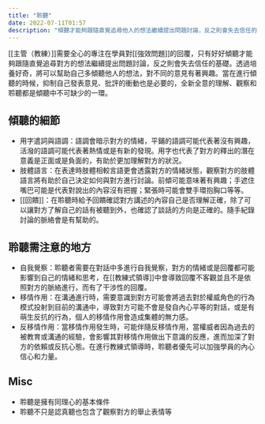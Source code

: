 ```yaml
---
title: "聆聽"
date: 2022-07-11T01:57
description: "傾聽才能夠跟隨直覺追尋他人的想法繼續提出問題討論，反之則會失去信任的基礎。透過培養好奇，將可以幫助自己多傾聽他人的想法，對不同的意見有著興趣。當在進行傾聽的時候，抑制自己發表意見的衝動也是必要的，全新全意的理解、觀察和聆聽都是傾聽中不可缺少的一環..."
---
```

[[主管（教練）]]需要全心的專注在學員對[[強效問題]]的回覆，只有好好傾聽才能夠跟隨直覺追尋對方的想法繼續提出問題討論，反之則會失去信任的基礎。透過培養好奇，將可以幫助自己多傾聽他人的想法，對不同的意見有著興趣。當在進行傾聽的時候，抑制自己發表意見、批評的衝動也是必要的，全新全意的理解、觀察和聆聽都是傾聽中不可缺少的一環。

## 傾聽的細節

- 用字遣詞與語調：語調會暗示對方的情緒，平鋪的語調可能代表著沒有興趣，活潑的語調可能代表著熱情或是有新的發現。用字也代表了對方的釋出的潛在意義是正面或是負面的，有助於更加理解對方的狀況。
- 肢體語言：在表達時肢體相較言語更會透露對方的情緒狀態，觀察對方的肢體語言將有助於自己決定如何與對方進行討論。前傾可能意味著有興趣；手遮住嘴巴可能是代表對說出的內容沒有把握；緊張時可能會雙手環抱胸口等等。
- [[回饋]]：在聆聽時給予回饋確認對方講述的內容自己是否理解正確，除了可以讓對方了解自己的話有被聽到外，也確認了談話的方向是正確的。隨手紀錄討論的脈絡會是有幫助的。

## 聆聽需注意的地方
- 自我覺察：聆聽者需要在對話中多進行自我覺察，對方的情緒或是回覆都可能影響到自己的情緒和思考，在[[教練式領導]]中會導致回覆不客觀並且不是依照對方的脈絡進行，而有了干涉性的回覆。
- 移情作用：在溝通進行時，需要意識到對方可能會將過去對於權威角色的行為模式投射到目前的溝通中，導致對方可能不會是發自內心平等的對話，或是有萌生反抗的行為，個人的移情作用會造成集體的無力感。
- 反移情作用：當移情作用發生時，可能伴隨反移情作用，當權威者因為過去的被教育或溝通的經驗，會影響其對移情作用做出下意識的反應，進而加深了對方的依賴或反抗心態。在進行教練式領導時，聆聽者優先可以加強學員的內心信心和力量。

## Misc
- 聆聽是擁有同理心的基本條件
- 聆聽不只是認真聽也包含了觀察對方的舉止表情等
